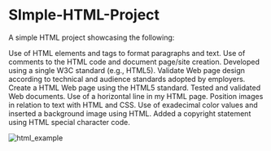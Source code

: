 # SImple-HTML-Project
A simple HTML project showcasing the following:

Use of HTML elements and tags to format paragraphs and text.
Use of comments to the HTML code and document page/site creation.
Developed using a single W3C standard (e.g., HTML5).
Validate Web page design according to technical and audience standards adopted by employers.
Create a HTML Web page using the HTML5 standard.
Tested and validated Web documents.
Use of a horizontal line in my HTML page.
Position images in relation to text with HTML and CSS.
Use of exadecimal color values and inserted a background image using HTML.
Added a copyright statement using HTML special character code.

![html_example](https://user-images.githubusercontent.com/40976021/45589224-197e7f00-b8d7-11e8-8619-73e9cb3aa9cc.jpg)
